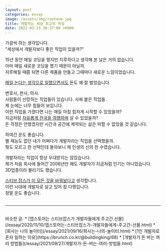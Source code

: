 ```yaml
---
layout: post
categories: essay
image: /assets/img/rootone.jpg
title: 개발자는 세상 최고의 직업
date: 2022-03-13 16:37:00 +0900
---
```


가끔씩 하는 생각입니다.  
"세상에서 개발자보다 좋은 직업이 있을까?"

15년 동안 매일 코딩을 했지만 지루하다고 생각해 본 날은 거의 없습니다.  
아마 매일 새로운 코딩을 했기 때문이 아닐까.  
지루해질 때쯤 되면 다른 제품을 만들고 그때마다 새로운 느낌이었습니다.

[매일 논다는 생각으로 일했으면서도](/essay/2021/09/16/회사는-나의-놀이터.html) 돈도 꽤 잘 벌었습니다.  

변호사, 판사, 의사.  
사람들이 선망하는 직업들이 있습니다. 사짜 붙은 직업들.  
제 눈에는 너무 힘들어 보입니다.  
이런 직업을 가졌다면 나는 매일 아침 힘차게 시작할 수 있었을까?  
지금처럼 [자유롭게 전국을 여행하며](https://brunch.co.kr/@buildingking/87) 살 수 있었을까?  
돈 걱정은 안했겠지만 시간과 공간에 제약되는 삶은 피할 수 없었을 것 같습니다.

하여간 운도 좋습니다.  
별 재능도 없던 내가 어쩌다가 개발자라는 직업을 선택했을까.  
뭣도 모르고 한 선택인데 돌아보니 제 인생의 신의 한 수였습니다.

개발자라는 직업이 항상 우대받지는 않았습니다.  
제가 처음 회사에 들어간 2006년만 해도 개발자가 지금처럼 인기는 아니었습니다.  
3D업종이라 불리기도 했습니다.  

[스티브 잡스가 이 모든 것을 바꿔놨다고](/essay/2020/11/10/앱스토어는-스티브잡스가-개발자들에게-주고간-선물.html) 생각합니다.  
이런 시대에 개발자로 살고 있어 참 다행입니다.  
정말 운도 좋습니다.
<br>
<br>

---

<br>
비슷한 글:
* [앱스토어는 스티브잡스가 개발자들에게 주고간 선물](/essay/2020/11/10/앱스토어는-스티브잡스가-개발자들에게-주고간-선물.html)
* [회사는 나의 놀이터](/essay/2021/09/16/회사는-나의-놀이터.html)
* [1인 개발자로 혼자 일하는 이유](https://brunch.co.kr/@buildingking/68)
* [개발자가 돈 버는 여러 방법들](/essay/2021/09/27/개발자가-돈-버는-여러-방법들.html)